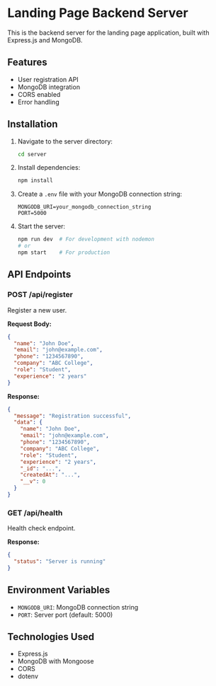 # Landing Page Backend Server

This is the backend server for the landing page application, built with Express.js and MongoDB.

## Features

- User registration API
- MongoDB integration
- CORS enabled
- Error handling

## Installation

1. Navigate to the server directory:
   ```bash
   cd server
   ```

2. Install dependencies:
   ```bash
   npm install
   ```

3. Create a `.env` file with your MongoDB connection string:
   ```
   MONGODB_URI=your_mongodb_connection_string
   PORT=5000
   ```

4. Start the server:
   ```bash
   npm run dev  # For development with nodemon
   # or
   npm start    # For production
   ```

## API Endpoints

### POST /api/register
Register a new user.

**Request Body:**
```json
{
  "name": "John Doe",
  "email": "john@example.com",
  "phone": "1234567890",
  "company": "ABC College",
  "role": "Student",
  "experience": "2 years"
}
```

**Response:**
```json
{
  "message": "Registration successful",
  "data": {
    "name": "John Doe",
    "email": "john@example.com",
    "phone": "1234567890",
    "company": "ABC College",
    "role": "Student",
    "experience": "2 years",
    "_id": "...",
    "createdAt": "...",
    "__v": 0
  }
}
```

### GET /api/health
Health check endpoint.

**Response:**
```json
{
  "status": "Server is running"
}
```

## Environment Variables

- `MONGODB_URI`: MongoDB connection string
- `PORT`: Server port (default: 5000)

## Technologies Used

- Express.js
- MongoDB with Mongoose
- CORS
- dotenv

